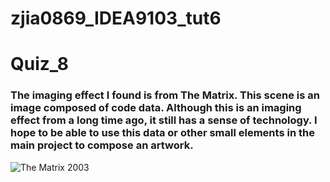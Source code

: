 # zjia0869_IDEA9103_tut6
# Quiz_8
### The imaging effect I found is from The Matrix. This scene is an image composed of code data. Although this is an imaging effect from a long time ago, it still has a sense of technology. I hope to be able to use this data or other small elements in the main project to compose an artwork.
![The Matrix 2003](https://drive.google.com/file/d/10gvP_4nl0euRVbys1Ph_ZIYiCMoN1NZS/view?usp=drive_link)
